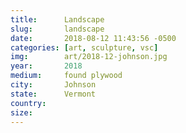 ```yaml
---
title:  	Landscape
slug:		landscape
date:   	2018-08-12 11:43:56 -0500
categories: [art, sculpture, vsc]
img:		art/2018-12-johnson.jpg
year:		2018
medium:		found plywood
city:		Johnson
state:		Vermont
country:
size:
---
```

